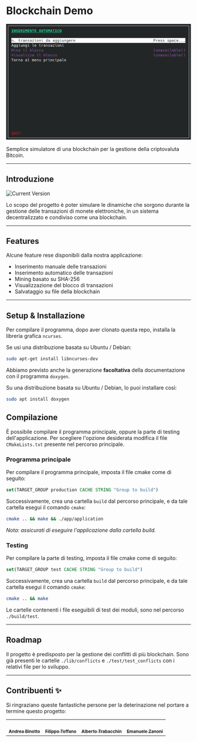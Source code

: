 Blockchain Demo
============
![alt text](./docs/pictures/schermata_introduttiva.png "Schermata del funzionamento dell'applicazione")

Semplice simulatore di una blockchain per la gestione della criptovaluta Bitcoin.


---
## Introduzione

![Current Version](https://img.shields.io/badge/version-1.0.0-green.svg)

Lo scopo del progetto è poter simulare le dinamiche che sorgono durante la gestione delle transazioni di monete elettroniche, in un sistema decentralizzato e condiviso come una blockchain.


---
## Features

Alcune feature rese disponibili dalla nostra applicazione:

- Inserimento manuale delle transazioni
- Inserimento automatico delle transazioni
- Mining basato su SHA-256
- Visualizzazione del blocco di transazioni
- Salvataggio su file della blockchain


---
## Setup & Installazione

Per compilare il programma, dopo aver clonato questa repo, installa la libreria grafica `ncurses`.

Se usi una distribuzione basata su Ubuntu / Debian:

```bash
sudo apt-get install libncurses-dev
```

Abbiamo previsto anche la generazione **facoltativa** della documentazione con il programma `doxygen`.

Su una distribuzione basata su Ubuntu / Debian, lo puoi installare così:

```bash
sudo apt install doxygen
```


## Compilazione

È possibile compilare il programma principale, oppure la parte di testing dell'applicazione.
Per scegliere l'opzione desiderata modifica il file `CMakeLists.txt` presente nel percorso principale.


### Programma principale

Per compilare il programma principale, imposta il file cmake come di seguito:

```cmake
set(TARGET_GROUP production CACHE STRING "Group to build")
```

Successivamente, crea una cartella `build` dal percorso principale, e da tale cartella esegui il comando `cmake`:

```bash
cmake .. && make && ./app/application
```

*Nota: assicurati di eseguire l'applicazione dalla cartella build.*


### Testing

Per compilare la parte di testing, imposta il file cmake come di seguito:

```cmake
set(TARGET_GROUP test CACHE STRING "Group to build")
```

Successivamente, crea una cartella `build` dal percorso principale, e da tale cartella esegui il comando `cmake`:

```bash
cmake .. && make
```

Le cartelle contenenti i file eseguibili di test dei moduli, sono nel percorso 
`./build/test`.


---
## Roadmap

Il progetto è predisposto per la gestione dei conflitti di più blockchain.
Sono già presenti le cartelle `./lib/conflicts` e `./test/test_conflicts` con i relativi file per lo sviluppo.


---
## Contribuenti ✨

Si ringraziano queste fantastiche persone per la deterinazione nel portare a termine questo progetto:

<table>
  <tr>
    <td align="center"><a href="https://github.com/Binotto-Andrea"><img src="https://avatars.githubusercontent.com/u/81315168?v=4" width="100px;" alt=""/><br /><sub><b>Andrea Binotto
    <td align="center"><a href="https://github.com/filippo-toffano-unipd"><img src="https://avatars.githubusercontent.com/u/81314989?v=4" width="100px;" alt=""/><br /><sub><b>Filippo Toffano
    <td align="center"><a href="https://github.com/alberto-trabacchin-unipd"><img src="https://avatars.githubusercontent.com/u/81315216?v=4" width="100px;" alt=""/><br /><sub><b>Alberto Trabacchin
    <td align="center"><a href="https://github.com/emanuelezanoni"><img src="https://avatars.githubusercontent.com/u/81314774?v=4" width="100px;" alt=""/><br /><sub><b>Emanuele Zanoni
    
  </tr>
</table>
